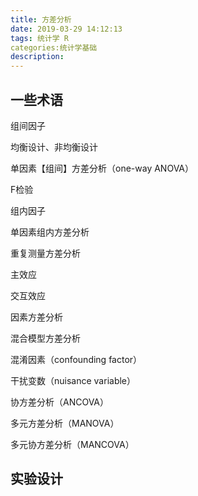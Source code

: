 ```yaml
---
title: 方差分析
date: 2019-03-29 14:12:13
tags: 统计学 R
categories:统计学基础
description:
---
```


## 一些术语

组间因子

均衡设计、非均衡设计

单因素【组间】方差分析（one-way ANOVA）

F检验

组内因子

单因素组内方差分析

重复测量方差分析

主效应

交互效应

因素方差分析

混合模型方差分析

混淆因素（confounding factor）

干扰变数（nuisance variable）

协方差分析（ANCOVA）

多元方差分析（MANOVA）

多元协方差分析（MANCOVA）



## 实验设计

